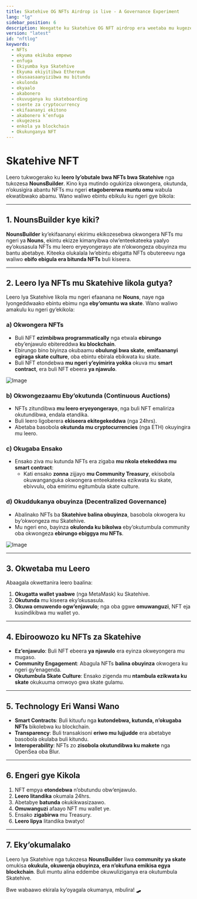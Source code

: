 ```yaml
---
title: Skatehive OG NFTs Airdrop is live - A Governance Experiment
lang: "lg"
sidebar_position: 6
description: Weegatte ku Skatehive OG NFT airdrop era weetaba mu kugezesa okufuga okusaasaanyizibwa. Yiga engeri y'okusaba, okugula, n'okulonda ne SKTHV OG NFT yo.
version: "latest"
id: "nftlog"
keywords:
  - NFTs
  - ekyuma ekikuba empewo
  - enfuga
  - Ekiyumba kya Skatehive
  - Ekyuma ekiyitibwa Ethereum
  - okusaasaanyizibwa mu bitundu
  - okulonda
  - ekyaalo
  - akabonero
  - okuvuganya ku skateboarding
  - ssente za cryptocurrency
  - ekifaananyi ekitono
  - akabonero k’enfuga
  - okugezesa
  - enkola ya blockchain
  - Okukunganya NFT
---
```



# **Skatehive NFT**  

Leero tukwogerako ku **leero ly’obutale bwa NFTs bwa Skatehive** nga tukozesa **NounsBuilder**. Kino kya mutindo ogukiriza okwongera, okutunda, n’okusigira abantu NFTs mu ngeri **etagobererwa muntu omu** wabula ekwatibwako abamu. Wano waliwo ebintu ebikulu ku ngeri gye bikola:  

---

## **1. NounsBuilder kye kiki?**  

**NounsBuilder** ky’ekifaananyi ekirimu ekikozesebwa okwongera NFTs mu ngeri ya **Nouns**, ekintu ekizze kimanyibwa olw’enteekateeka yaalyo ey’okusasula NFTs mu leero eryeyongerayo ate n’okwongeza obuyinza mu bantu abetabye. Kiteeka olukalala lw’ebintu ebigatta NFTs obutereevu nga waliwo **ebifo ebigula era bitunda NFTs** buli kiseera.  

---

## **2. Leero lya NFTs mu Skatehive likola gutya?**  

Leero lya Skatehive likola mu ngeri efaanana ne **Nouns**, naye nga lyongeddwaako ebintu ebimu nga **eby’omuntu wa skate**. Wano waliwo amakulu ku ngeri gy’ekikola:  

### **a) Okwongera NFTs**  
- Buli NFT **ezimbibwa programmatically** nga etwala **ebirungo** eby’enjawulo ebitereddwa **ku blockchain**.  
- Ebirungo bino biyinza okubaamu **obulungi bwa skate**, **emifaananyi egiraga skate culture**, oba ebintu ebirala ebikwata ku skate.  
- Buli NFT etondebwa **mu ngeri y’eyimirira yokka** okuva mu **smart contract**, era buli NFT ebeera **ya njawulo**.  

![Image](https://ipfs.skatehive.app/ipfs/Qmc7U3gvJmnVx99PPBA9dz3NZwx5pLsE6viwqiJttHiGSg)  

### **b) Okwongezaamu Eby’okutunda (Continuous Auctions)**  
- NFTs zitundibwa **mu leero eryeyongerayo**, nga buli NFT emaliriza okutundibwa, endala etandika.  
- Buli leero ligoberera **ekiseera ekitegekeddwa** (nga 24hrs).  
- Abetaba basobola **okutunda mu cryptocurrencies** (nga ETH) okuyingira mu leero.  

### **c) Okugaba Ensako**  
- Ensako ziva mu kutunda NFTs era zigaba **mu nkola etekeddwa mu smart contract**:  
  - Kati ensako **zonna** zijjayo **mu Community Treasury**, ekisobola okuwanganguka okwongera enteekateeka ezikwata ku skate, ebivvulu, oba emirimu egitumbula skate culture.  

### **d) Okuddukanya obuyinza (Decentralized Governance)**  
- Abalinako NFTs ba **Skatehive balina obuyinza**, basobola okwogera ku by’okwongeza mu Skatehive.  
- Mu ngeri eno, bayinza **okulonda ku bikolwa** eby’okutumbula community oba okwongeza **ebirungo ebiggya mu NFTs**.  

![Image](https://ipfs.skatehive.app/ipfs/Qme3d63w91sR6uMGCbJSdjQU3sKhNJ9gYj9fwP1WUAZGto)  

---

## **3. Okwetaba mu Leero**  

Abaagala okwettanira leero baalina:  

1. **Okugatta wallet yaabwe** (nga MetaMask) ku Skatehive.  
2. **Okutunda** mu kiseera eky’okusasula.  
3. **Okuwa omuwendo ogw’enjawulo**; nga oba ggwe **omuwanguzi**, NFT eja kusindikibwa mu wallet yo.  

---

## **4. Ebiroowozo ku NFTs za Skatehive**  

- **Ez’enjawulo**: Buli NFT ebeera **ya njawulo** era eyinza okweyongera mu mugaso.  
- **Community Engagement**: Abagula NFTs **balina obuyinza** okwogera ku ngeri gy’enagenda.  
- **Okutumbula Skate Culture**: Ensako zigenda mu **ntambula ezikwata ku skate** okukuuma omwoyo gwa skate gulamu.  

---

## **5. Technology Eri Wansi Wano**  

- **Smart Contracts**: Buli kituufu nga **kutondebwa, kutunda, n’okugaba NFTs** bikolebwa ku blockchain.  
- **Transparency**: Buli transakisoni **eriwo mu lujjudde** era abetabye basobola okulaba buli kitundu.  
- **Interoperability**: NFTs zo **zisobola okutundibwa ku makete** nga OpenSea oba Blur.  

---

## **6. Engeri gye Kikola**  

1. NFT empya **etondebwa** n’obutundu obw’enjawulo.  
2. **Leero litandika** okumala 24hrs.  
3. Abetabye **batunda** okukikwasizaawo.  
4. **Omuwanguzi** afaayo NFT mu wallet ye.  
5. Ensako **zigabirwa** mu Treasury.  
6. **Leero lipya** litandika bwatyo!  

---

## **7. Eky’okumalako**  

Leero lya Skatehive nga tukozesa **NounsBuilder** liwa **community ya skate** omukisa **okukula, okuwenja obuyinza, era n’okufuna emikisa egya blockchain**. Buli muntu alina eddembe okuwuliziganya era okutumbula Skatehive.  

Bwe wabaawo ekirala ky’oyagala okumanya, mbulira! 🛹